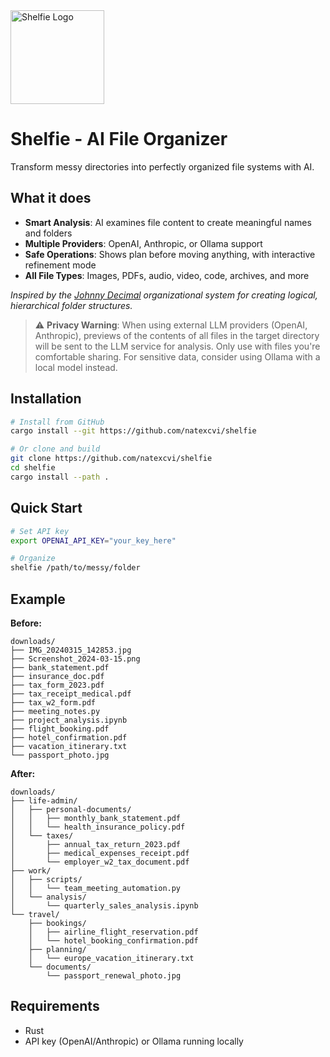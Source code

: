 
<img width="150" height="150" alt="Shelfie Logo" src="https://github.com/user-attachments/assets/696191a7-d1eb-4a86-8c1d-d757127b359a" />

# Shelfie - AI File Organizer

Transform messy directories into perfectly organized file systems with AI.

## What it does

- **Smart Analysis**: AI examines file content to create meaningful names and folders
- **Multiple Providers**: OpenAI, Anthropic, or Ollama support
- **Safe Operations**: Shows plan before moving anything, with interactive refinement mode
- **All File Types**: Images, PDFs, audio, video, code, archives, and more

*Inspired by the [Johnny Decimal](https://johnnydecimal.com) organizational system for creating logical, hierarchical folder structures.*

> ⚠️ **Privacy Warning**: When using external LLM providers (OpenAI, Anthropic), previews of the contents of all files in the target directory will be sent to the LLM service for analysis. Only use with files you're comfortable sharing. For sensitive data, consider using Ollama with a local model instead.

## Installation

```bash
# Install from GitHub
cargo install --git https://github.com/natexcvi/shelfie

# Or clone and build
git clone https://github.com/natexcvi/shelfie
cd shelfie
cargo install --path .
```

## Quick Start

```bash
# Set API key
export OPENAI_API_KEY="your_key_here"

# Organize
shelfie /path/to/messy/folder
```

## Example

**Before:**
```
downloads/
├── IMG_20240315_142853.jpg
├── Screenshot_2024-03-15.png
├── bank_statement.pdf
├── insurance_doc.pdf
├── tax_form_2023.pdf
├── tax_receipt_medical.pdf
├── tax_w2_form.pdf
├── meeting_notes.py
├── project_analysis.ipynb
├── flight_booking.pdf
├── hotel_confirmation.pdf
├── vacation_itinerary.txt
└── passport_photo.jpg
```

**After:**
```
downloads/
├── life-admin/
│   ├── personal-documents/
│   │   ├── monthly_bank_statement.pdf
│   │   └── health_insurance_policy.pdf
│   └── taxes/
│       ├── annual_tax_return_2023.pdf
│       ├── medical_expenses_receipt.pdf
│       └── employer_w2_tax_document.pdf
├── work/
│   ├── scripts/
│   │   └── team_meeting_automation.py
│   └── analysis/
│       └── quarterly_sales_analysis.ipynb
└── travel/
    ├── bookings/
    │   ├── airline_flight_reservation.pdf
    │   └── hotel_booking_confirmation.pdf
    ├── planning/
    │   └── europe_vacation_itinerary.txt
    └── documents/
        └── passport_renewal_photo.jpg
```

## Requirements

- Rust
- API key (OpenAI/Anthropic) or Ollama running locally
